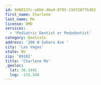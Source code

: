 ```yaml
---
id: 9488137c-a6bb-46e4-8795-116f28f7b362
first_name: Charlene
last_name: Mo
license: DMD
services:
  - 'Pediatric Dentist or Pedodontist'
category: Dentists
address: '200 W Sahara Ave '
city: 'Las Vegas'
state: NV
zip: '89102'
title: 'Charlene Mo'
_geoloc:
  lat: 36.1441
  lng: -115.248
---
```

